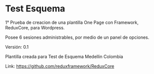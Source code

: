 Test Esquema
========

1° Prueba de creacion de una plantilla One Page con Framework, ReduxCore, para Wordpress.

Posee 6 sesiones administrables, por medio de un panel de opciones. 

Versión: 0.1


Plantilla creada para Test de Esquema Medellin Colombia

Link: https://github.com/reduxframework/ReduxCore
